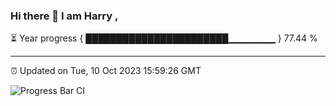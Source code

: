 ### Hi there 👋 I am Harry , 

⏳ Year progress { ███████████████████████▁▁▁▁▁▁▁ } 77.44 %

---

⏰ Updated on Tue, 10 Oct 2023 15:59:26 GMT

![Progress Bar CI](https://github.com/duykhang68/duykhang68/workflows/Progress%20Bar%20CI/badge.svg)

